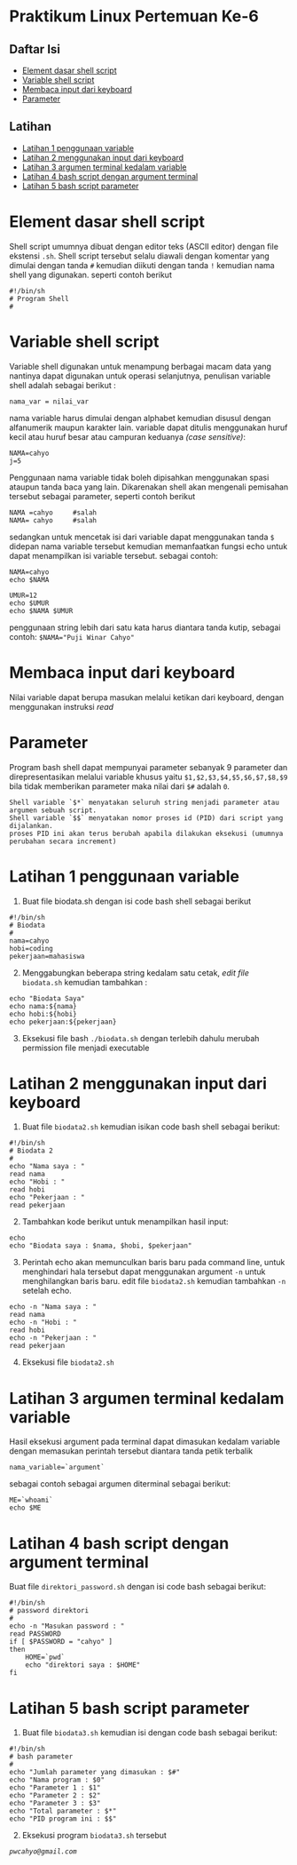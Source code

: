 Praktikum Linux Pertemuan Ke-6
==============================

## Daftar Isi
- [Element dasar shell script](#element-dasar-shell-script) 
- [Variable shell script](#variable-shell-script)
- [Membaca input dari keyboard](#membaca-input-dari-keyboard)
- [Parameter](#parameter)

## Latihan
- [Latihan 1 penggunaan variable](#latihan-1-penggunaan-variable)
- [Latihan 2 menggunakan input dari keyboard](#latihan-2-menggunakan-input-dari-keyboard)
- [Latihan 3 argumen terminal kedalam variable](#latihan-3-argumen-terminal-kedalam-variable)
- [Latihan 4 bash script dengan argument terminal](#latihan-4-bash-script-dengan-argument-terminal)
- [Latihan 5 bash script parameter](#latihan-5-bash-script-parameter)


Element dasar shell script
==========================

Shell script umumnya dibuat dengan editor teks (ASCII editor) dengan file ekstensi `.sh`. Shell script tersebut selalu diawali dengan komentar yang dimulai dengan tanda `#` kemudian diikuti dengan tanda `!` kemudian nama shell yang digunakan. seperti contoh berikut
```
#!/bin/sh
# Program Shell
#
```

Variable shell script
=====================
Variable shell  digunakan untuk menampung berbagai macam data yang nantinya dapat digunakan untuk operasi selanjutnya, penulisan variable shell adalah sebagai berikut : 
```
nama_var = nilai_var
```
nama variable harus dimulai dengan alphabet kemudian disusul dengan alfanumerik maupun karakter lain. variable dapat ditulis menggunakan huruf kecil atau huruf besar atau campuran keduanya *(case sensitive)*:
```
NAMA=cahyo
j=5
```
Penggunaan nama variable tidak boleh dipisahkan menggunakan spasi ataupun tanda baca yang lain. Dikarenakan shell akan mengenali pemisahan tersebut sebagai parameter, seperti contoh berikut
```
NAMA =cahyo		#salah
NAMA= cahyo		#salah
```
sedangkan untuk mencetak isi dari variable dapat menggunakan tanda `$` didepan nama variable tersebut kemudian memanfaatkan fungsi echo untuk dapat menampilkan isi variable tersebut. sebagai contoh:
```
NAMA=cahyo
echo $NAMA

UMUR=12
echo $UMUR
echo $NAMA $UMUR
```
penggunaan string lebih dari satu kata harus diantara tanda kutip, sebagai contoh:
`$NAMA="Puji Winar Cahyo"`

Membaca input dari keyboard
===========================
Nilai variable dapat berupa masukan melalui ketikan dari keyboard, dengan menggunakan instruksi *read*

Parameter
=========
Program bash shell dapat mempunyai parameter sebanyak 9 parameter dan direpresentasikan melalui variable khusus yaitu `$1,$2,$3,$4,$5,$6,$7,$8,$9` bila tidak memberikan parameter maka nilai dari `$#` adalah `0`.
```
Shell variable `$*` menyatakan seluruh string menjadi parameter atau argumen sebuah script.
Shell variable `$$` menyatakan nomor proses id (PID) dari script yang dijalankan. 
proses PID ini akan terus berubah apabila dilakukan eksekusi (umumnya perubahan secara increment)
```

Latihan 1 penggunaan variable
=============================
1. Buat file biodata.sh dengan isi code bash shell sebagai berikut
```
#!/bin/sh
# Biodata
#
nama=cahyo
hobi=coding
pekerjaan=mahasiswa
```

2. Menggabungkan beberapa string kedalam satu cetak, *edit file* `biodata.sh` kemudian tambahkan :
```
echo "Biodata Saya"
echo nama:${nama}
echo hobi:${hobi}
echo pekerjaan:${pekerjaan}
```

3. Eksekusi file bash `./biodata.sh` dengan terlebih dahulu merubah permission file menjadi executable

Latihan 2 menggunakan input dari keyboard
=========================================
1. Buat file `biodata2.sh` kemudian isikan code bash shell sebagai berikut:

```
#!/bin/sh
# Biodata 2
#
echo "Nama saya : "
read nama
echo "Hobi : "
read hobi
echo "Pekerjaan : "
read pekerjaan
```

2. Tambahkan kode berikut untuk menampilkan hasil input:
```
echo
echo "Biodata saya : $nama, $hobi, $pekerjaan"
```

3. Perintah echo akan memunculkan baris baru pada command line, untuk menghindari hala tersebut dapat menggunakan argument `-n` untuk menghilangkan baris baru. edit file `biodata2.sh` kemudian tambahkan `-n` setelah echo.
```
echo -n "Nama saya : "
read nama
echo -n "Hobi : "
read hobi
echo -n "Pekerjaan : "
read pekerjaan
```
4. Eksekusi file `biodata2.sh`


Latihan 3 argumen terminal kedalam variable
===========================================
Hasil eksekusi argument pada terminal dapat dimasukan kedalam variable dengan memasukan perintah tersebut diantara tanda petik terbalik 
```
nama_variable=`argument`
```
sebagai contoh sebagai argumen diterminal sebagai berikut:
```
ME=`whoami`
echo $ME
```

Latihan 4 bash script dengan argument terminal
==============================================
Buat file `direktori_password.sh` dengan isi code bash sebagai berikut:
```
#!/bin/sh
# password direktori
#
echo -n "Masukan password : "
read PASSWORD
if [ $PASSWORD = "cahyo" ]
then
	HOME=`pwd`
	echo "direktori saya : $HOME"
fi
```

Latihan 5 bash script parameter
===============================
1. Buat file `biodata3.sh` kemudian isi dengan code bash sebagai berikut:
```
#!/bin/sh
# bash parameter
#
echo "Jumlah parameter yang dimasukan : $#"
echo "Nama program : $0"
echo "Parameter 1 : $1"
echo "Parameter 2 : $2"
echo "Parameter 3 : $3"
echo "Total parameter : $*"
echo "PID program ini : $$"
```

2. Eksekusi program `biodata3.sh` tersebut

*`pwcahyo@gmail.com`*


